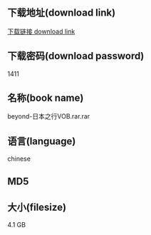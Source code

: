 ## 下载地址(download link)
[下载链接 download link](https://tutu365.netlify.app/?s=beyond-%E6%97%A5%E6%9C%AC%E4%B9%8B%E8%A1%8CVOB.rar)

## 下载密码(download password)
1411

## 名称(book name)
beyond-日本之行VOB.rar.rar

## 语言(language)
chinese

## MD5


## 大小(filesize)
4.1 GB
